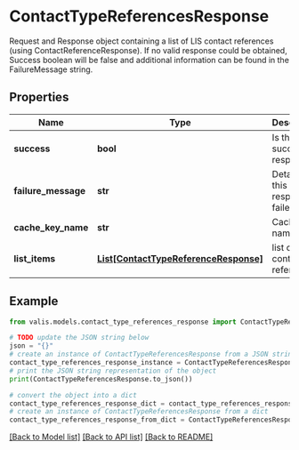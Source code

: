 # ContactTypeReferencesResponse

Request and Response object containing a list of LIS contact references (using ContactReferenceResponse). If no valid response could be obtained, Success boolean will be false and additional information can be found in the FailureMessage string.

## Properties

Name | Type | Description | Notes
------------ | ------------- | ------------- | -------------
**success** | **bool** | Is this a successful response? | [optional] 
**failure_message** | **str** | Details if this response failed | [optional] 
**cache_key_name** | **str** | CacheKey name | [optional] 
**list_items** | [**List[ContactTypeReferenceResponse]**](ContactTypeReferenceResponse.md) | list of contact references | [optional] 

## Example

```python
from valis.models.contact_type_references_response import ContactTypeReferencesResponse

# TODO update the JSON string below
json = "{}"
# create an instance of ContactTypeReferencesResponse from a JSON string
contact_type_references_response_instance = ContactTypeReferencesResponse.from_json(json)
# print the JSON string representation of the object
print(ContactTypeReferencesResponse.to_json())

# convert the object into a dict
contact_type_references_response_dict = contact_type_references_response_instance.to_dict()
# create an instance of ContactTypeReferencesResponse from a dict
contact_type_references_response_from_dict = ContactTypeReferencesResponse.from_dict(contact_type_references_response_dict)
```
[[Back to Model list]](../README.md#documentation-for-models) [[Back to API list]](../README.md#documentation-for-api-endpoints) [[Back to README]](../README.md)


